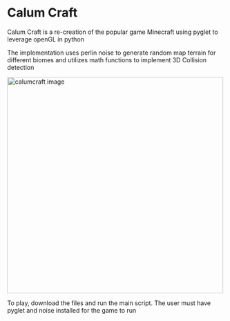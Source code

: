 # Calum Craft

Calum Craft is a re-creation of the popular game Minecraft using pyglet to leverage openGL in python

The implementation uses perlin noise to generate random map terrain for different biomes and utilizes math functions to implement 3D Collision detection 

<img width="500" alt="calumcraft image" src="https://user-images.githubusercontent.com/12948431/29236707-94ee30ee-7edc-11e7-8f29-c6ea3f383797.png">

To play, download the files and run the main script. The user must have pyglet and noise installed for the game to run
